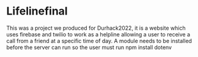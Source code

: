 # Lifelinefinal
This was a project we produced for Durhack2022, it is a website which uses firebase and twilio to work as a helpline allowing a user to receive a call from a friend at a specific time of day.
A module needs to be installed before the server can run so the user must run npm install dotenv
